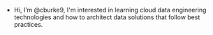 - Hi, I’m @cburke9, I'm interested in learning cloud data engineering technologies and how to architect data solutions that follow best practices.

<!---
cburke9/cburke9 is a ✨ special ✨ repository because its `README.md` (this file) appears on your GitHub profile.
You can click the Preview link to take a look at your changes.
--->
